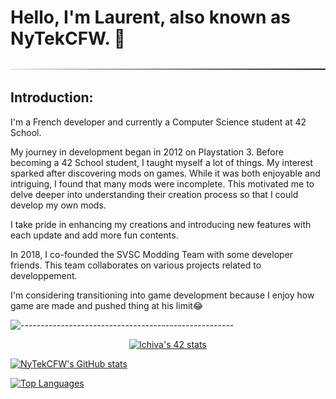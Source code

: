# Hello, I'm Laurent, also known as NyTekCFW. 🧐

![-----------------------------------------------------](https://raw.githubusercontent.com/NyTekCFW/NyTekCFW/master/assets/line.png)

## Introduction:

I'm a French developer and currently a Computer Science student at 42 School.

My journey in development began in 2012 on Playstation 3. Before becoming a 42 School student, I taught myself a lot of things. My interest sparked after discovering mods on games. While it was both enjoyable and intriguing, I found that many mods were incomplete. This motivated me to delve deeper into understanding their creation process so that I could develop my own mods.

I take pride in enhancing my creations and introducing new features with each update and add more fun contents.

In 2018, I co-founded the SVSC Modding Team with some developer friends. This team collaborates on various projects related to developpement.

I'm considering transitioning into game development because I enjoy how game are made and pushed thing at his limit😂

![-----------------------------------------------------](https://github.com/NyTekCFW/NyTekCFW/tree/master/assets/line.png)

<div align=center>
<a href="https://github.com/Coday-meric/badge42"><img src="https://badge42.coday.fr/api/v2/clw0td9ms6629001p41vn0zbmv/stats?cursusId=21&coalitionId=317" alt="lchiva's 42 stats" /></a>
</div>

[![NyTekCFW's GitHub stats](https://github-readme-stats.vercel.app/api?username=nytekcfw&theme=dark&show_icons=true&count_private=true&show=prs_merged,prs_merged_percentage)](https://github.com/anuraghazra/github-readme-stats)

[![Top Languages](https://github-readme-stats.vercel.app/api/top-langs/?username=nytekcfw&theme=dark&layout=compact)](https://github.com/anuraghazra/github-readme-stats)